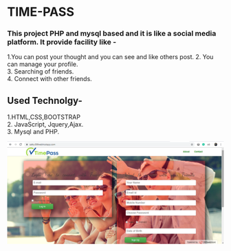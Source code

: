 # TIME-PASS
### This project PHP and mysql based and it is like a social media platform. It provide facility like - 
1.You can post your thought and you can see and like others post.
2. You can manage your profile.<br/>
3. Searching of friends.<br/>
4. Connect with other friends.<br>

## Used Technolgy-
1.HTML,CSS,BOOTSTRAP<br>
2. JavaScript, Jquery,Ajax.<br>
3. Mysql and PHP.<br>

<img src="https://github.com/satyendra1997/TIME-PASS/blob/master/Time.png"/>

